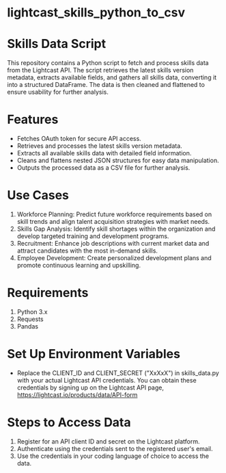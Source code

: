 # lightcast_skills_python_to_csv

# Skills Data Script
This repository contains a Python script to fetch and process skills data from the Lightcast API. The script retrieves the latest skills version metadata, extracts available fields, and gathers all skills data, converting it into a structured DataFrame. The data is then cleaned and flattened to ensure usability for further analysis.

# Features
- Fetches OAuth token for secure API access.
- Retrieves and processes the latest skills version metadata.
- Extracts all available skills data with detailed field information.
- Cleans and flattens nested JSON structures for easy data manipulation.
- Outputs the processed data as a CSV file for further analysis.

# Use Cases
1. Workforce Planning: Predict future workforce requirements based on skill trends and align talent acquisition strategies with market needs.
2. Skills Gap Analysis: Identify skill shortages within the organization and develop targeted training and development programs.
3. Recruitment: Enhance job descriptions with current market data and attract candidates with the most in-demand skills.
4. Employee Development: Create personalized development plans and promote continuous learning and upskilling.

# Requirements
1. Python 3.x
2. Requests
3. Pandas

# Set Up Environment Variables
- Replace the CLIENT_ID and CLIENT_SECRET ("XxXxX") in skills_data.py with your actual Lightcast API credentials. You can obtain these credentials by signing up on the Lightcast API page, https://lightcast.io/products/data/API-form

# Steps to Access Data
1. Register for an API client ID and secret on the Lightcast platform.
2. Authenticate using the credentials sent to the registered user's email.
3. Use the credentials in your coding language of choice to access the data.
